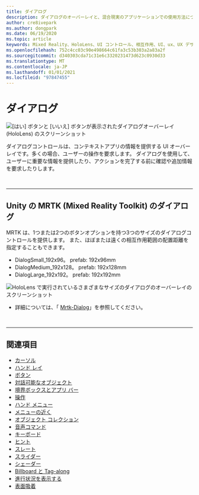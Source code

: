 ```yaml
---
title: ダイアログ
description: ダイアログのオーバーレイと、混合現実のアプリケーションでの使用方法について説明します。
author: cre8ivepark
ms.author: dongpark
ms.date: 06/19/2020
ms.topic: article
keywords: Mixed Reality、HoloLens、UI コントロール、相互作用、UI、ux、UX デザイン、空間 UI、空間相互作用、3D UI、3D UX、mixed reality ヘッドセット、windows mixed reality ヘッドセット、virtual reality ヘッドセット、HoloLens、MRTK、Mixed Reality Toolkit
ms.openlocfilehash: 752c4cc03c90e498664c61fa3c53b303a2a83a2f
ms.sourcegitcommit: d340303cda71c31e6c3320231473d623c0930d33
ms.translationtype: MT
ms.contentlocale: ja-JP
ms.lasthandoff: 01/01/2021
ms.locfileid: "97847455"
---
```

# <a name="dialog"></a>ダイアログ

![[はい] ボタンと [いいえ] ボタンが表示されたダイアログオーバーレイ (HoloLens) のスクリーンショット](images/MRTK_UX_Dialog.jpg)

ダイアログコントロールは、コンテキストアプリの情報を提供する UI オーバーレイです。多くの場合、ユーザーの操作を要求します。 ダイアログを使用して、ユーザーに重要な情報を提供したり、アクションを完了する前に確認や追加情報を要求したりします。

<br>

---

## <a name="dialog-in-mrtk-mixed-reality-toolkit-for-unity"></a>Unity の MRTK (Mixed Reality Toolkit) のダイアログ
MRTK は、1つまたは2つのボタンオプションを持つ3つのサイズのダイアログコントロールを提供します。 また、ほぼまたは遠くの相互作用範囲の配置距離を指定することもできます。 

- DialogSmall_192x96。 prefab: 192x96mm
- DialogMedium_192x128。 prefab: 192x128mm
- DialogLarge_192x192。 prefab: 192x192mm

![HoloLens で実行されているさまざまなサイズのダイアログのオーバーレイのスクリーンショット](images/MRTK_UX_Dialog_Types.jpg)


* 詳細については、「 [Mrtk-Dialog](https://microsoft.github.io/MixedRealityToolkit-Unity/Assets/MRTK/SDK/Experimental/Dialog/README_Dialog.html)」を参照してください。

<br>

---

## <a name="see-also"></a>関連項目

* [カーソル](cursors.md)
* [ハンド レイ](point-and-commit.md)
* [ボタン](button.md)
* [対話可能なオブジェクト](interactable-object.md)
* [境界ボックスとアプリ バー](app-bar-and-bounding-box.md)
* [操作](direct-manipulation.md)
* [ハンド メニュー](hand-menu.md)
* [メニューの近く](near-menu.md)
* [オブジェクト コレクション](object-collection.md)
* [音声コマンド](voice-input.md)
* [キーボード](keyboard.md)
* [ヒント](tooltip.md)
* [スレート](slate.md)
* [スライダー](slider.md)
* [シェーダー](shader.md)
* [Billboard と Tag-along](billboarding-and-tag-along.md)
* [進行状況を表示する](progress.md)
* [表面吸着](surface-magnetism.md)
